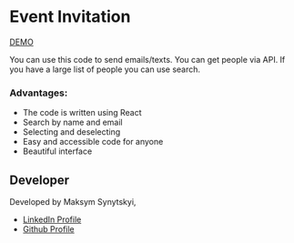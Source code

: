 # Event Invitation

<a href="https://event-invitation-react.netlify.app/">DEMO</a>

You can use this code to send emails/texts. You can get people via API. If you have a large list of people you can use search.

<h3>Advantages:</h3>

<ul>
  <li>The code is written using React</li>
  <li>Search by name and email</li>
  <li>Selecting and deselecting</li>
  <li>Easy and accessible code for anyone</li>
  <li>Beautiful interface</li>
</ul>

<h2>Developer</h2>

Developed by Maksym Synytskyi,

<ul>
  <li><a href="https://www.linkedin.com/in/maksym-synytskyi-27a0a7222/">LinkedIn Profile</a></li>
  <li><a href="https://github.com/Maximkooo">Github Profile</a></li>
</ul>
